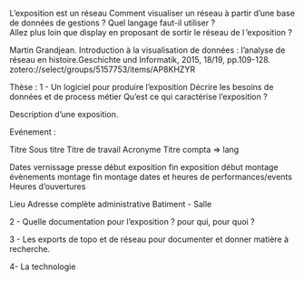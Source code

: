 L’exposition est un réseau 
Comment visualiser un réseau à partir d’une base de données de gestions ? Quel langage faut-il utiliser ?  
Allez plus loin que display en proposant de sortir le réseau de l ’exposition ? 

Martin Grandjean. Introduction à la visualisation de données : l’analyse de réseau en histoire.Geschichte und Informatik, 2015, 18/19, pp.109-128. zotero://select/groups/5157753/items/AP8KHZYR


Thèse : 
1 - Un logiciel pour produire l’exposition
Décrire les besoins de données et de process métier
Qu’est ce qui caractérise l’exposition ?

Description d’une exposition. 

Evénement : 

Titre 
Sous titre
Titre de travail
Acronyme 
Titre compta
=> lang

Dates
vernissage
presse
début exposition
fin exposition
début montage
évènements montage
fin montage
dates et heures de performances/events 
Heures d’ouvertures

Lieu
Adresse complète administrative
Batiment - Salle 




2 - Quelle documentation pour l’exposition ? 
pour qui, pour quoi ? 

3 - Les exports
de topo et de réseau pour documenter et donner matière à recherche. 

4- La technologie
